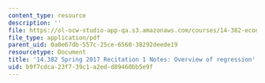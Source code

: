 ```yaml
---
content_type: resource
description: ''
file: https://ol-ocw-studio-app-qa.s3.amazonaws.com/courses/14-382-econometrics-spring-2017/b9f7cdca23f739c1a2edd89460bb5e9f_MIT_14_382S17_rec1.pdf
file_type: application/pdf
parent_uid: 0a0e67db-557c-25ce-6560-38292deede19
resourcetype: Document
title: '14.382 Spring 2017 Recitation 1 Notes: Overview of regression'
uid: b9f7cdca-23f7-39c1-a2ed-d89460bb5e9f
---
```

